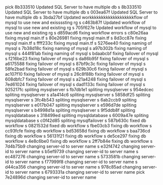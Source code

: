 pick 8b333510 Updated SQL Server to have multiple db
s 8b333510 Updated SQL Server to have multiple db
s 003ea67f Updated SQL Server to have multiple db
s 3bda27bf Updated workkkkkkkkkkkkkkkkkkkflow    of mysql to use new and exissssting rg
s c463b87f Updated workflow    of mysql to use new and existing rg
s 705f627e Updated workflow of mysql to use new and existing rg
s d859acd6 fixing workflow errors
s c80e26aa fixing mysql main.tf
s 80e26981 fixing mysql main.tf
s 8d3cc87e fixing mysql main.tf
s ffff233c fixing mysql main.tf
s 5276ee40 fixing naming of mysql
s 7b38d18c fixing naming of mysql
s a97b302b fixing naming of mysql
s 444f81ab fixing naming of mysql
s bdaabcbf fixing failover of mysql
s f216be23 fixing failover of mysql
s da86b95f fixing failover of mysql
s a6175588 fixing failover of mysql
s 87bf9c3c fixing failover of mysql
s 58fe2bad fixing failover of mysql
s 629b30c6 fixing failover of mysql
s ac107f10 fixing failover of mysql
s 26c8f88b fixing failover of mysql
s 608dbfc7 fixing failover of mysql
s a21a4248 fixing failover of mysql
s 7ed61024 fixing failover of mysql
s dad1133c fixing failover of mysql
s 925217fc spliting mysqlserver
s fb7db1e1 spliting mysqlserver
s 954edcec spliting mysqlserver
s a1a414c6 spliting mysqlserver
s 5858df25 spliting mysqlserver
s 3fc4b543 spliting mysqlserver
s 6ab2ccb9 spliting mysqlserver
s e017b047 spliting mysqlserver
s e596d7de spliting mysqlserver
s b4998d1a spliting mysqlserver
s 9f5ddb8f spliting mysqldatabase
s 318499ed spliting mysqldatabase
s 6009a47e spliting mysqldatabase
s c0f42d85 spliting mysqlfailover
s 587b630c fixed db workflow
s 0821532d fixed db workflow
s fbe03cb3 fixing db workflow
s cc93fcfe fixing db workflow
s bd53658d fixing db workflow
s baa736cd fixing db workflow
s 56131f21 fixing db workflow
s de5ce297 fixing db workflow
s 4e8c6be0 fixing db workflow
s 2ff7b84e fixing db workflow
s 7d4b75b9 changing server-id to server name
s e32f4742 changing server-id to server name
s b5ef9739 changing server-id to server name
s ec487276 changing server-id to server name
s 5733581b changing server-id to server name
s f77999f8 changing server-id to server name
s d44ca356 changing server-id to server name
s 978c85ad changing server-id to server name
s 6793331a changing server-id to server name
pick 7e24896d changing server-id to server name
